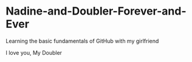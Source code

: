 # Nadine-and-Doubler-Forever-and-Ever
Learning the basic fundamentals of GitHub with my girlfriend

I love you, My Doubler